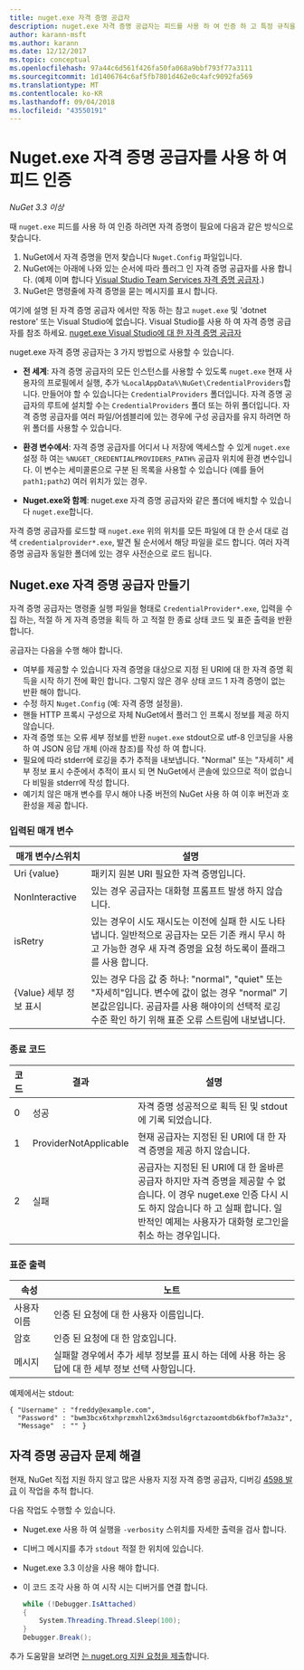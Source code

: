 ```yaml
---
title: nuget.exe 자격 증명 공급자
description: nuget.exe 자격 증명 공급자는 피드를 사용 하 여 인증 하 고 특정 규칙을 따르는 명령줄 실행 파일로 구현 됩니다.
author: karann-msft
ms.author: karann
ms.date: 12/12/2017
ms.topic: conceptual
ms.openlocfilehash: 97a44c6d561f426fa50fa068a9bbf793f77a3111
ms.sourcegitcommit: 1d1406764c6af5fb7801d462e0c4afc9092fa569
ms.translationtype: MT
ms.contentlocale: ko-KR
ms.lasthandoff: 09/04/2018
ms.locfileid: "43550191"
---
```

# <a name="authenticating-feeds-with-nugetexe-credential-providers"></a>Nuget.exe 자격 증명 공급자를 사용 하 여 피드 인증

*NuGet 3.3 이상*

때 `nuget.exe` 피드를 사용 하 여 인증 하려면 자격 증명이 필요에 다음과 같은 방식으로 찾습니다.

1. NuGet에서 자격 증명을 먼저 찾습니다 `Nuget.Config` 파일입니다.
1. NuGet에는 아래에 나와 있는 순서에 따라 플러그 인 자격 증명 공급자를 사용 합니다. (예제 이며 합니다 [Visual Studio Team Services 자격 증명 공급자](https://www.visualstudio.com/docs/package/get-started/nuget/auth#vsts-credential-provider).)
1. NuGet은 명령줄에 자격 증명을 묻는 메시지를 표시 합니다.

여기에 설명 된 자격 증명 공급자 에서만 작동 하는 참고 `nuget.exe` 및 'dotnet restore' 또는 Visual Studio에 없습니다. Visual Studio를 사용 하 여 자격 증명 공급자를 참조 하세요. [nuget.exe Visual Studio에 대 한 자격 증명 공급자](nuget-credential-providers-for-visual-studio.md)

nuget.exe 자격 증명 공급자는 3 가지 방법으로 사용할 수 있습니다.

- **전 세계**: 자격 증명 공급자의 모든 인스턴스를 사용할 수 있도록 `nuget.exe` 현재 사용자의 프로필에서 실행, 추가 `%LocalAppData%\NuGet\CredentialProviders`합니다. 만들어야 할 수 있습니다는 `CredentialProviders` 폴더입니다. 자격 증명 공급자의 루트에 설치할 수는 `CredentialProviders` 폴더 또는 하위 폴더입니다. 자격 증명 공급자를 여러 파일/어셈블리에 있는 경우에 구성 공급자를 유지 하려면 하위 폴더를 사용할 수 있습니다.

- **환경 변수에서**: 자격 증명 공급자를 어디서 나 저장에 액세스할 수 있게 `nuget.exe` 설정 하 여는 `%NUGET_CREDENTIALPROVIDERS_PATH%` 공급자 위치에 환경 변수입니다. 이 변수는 세미콜론으로 구분 된 목록을 사용할 수 있습니다 (예를 들어 `path1;path2`) 여러 위치가 있는 경우.

- **Nuget.exe와 함께**: nuget.exe 자격 증명 공급자와 같은 폴더에 배치할 수 있습니다 `nuget.exe`합니다.

자격 증명 공급자를 로드할 때 `nuget.exe` 위의 위치를 모든 파일에 대 한 순서 대로 검색 `credentialprovider*.exe`, 발견 될 순서에서 해당 파일을 로드 합니다. 여러 자격 증명 공급자 동일한 폴더에 있는 경우 사전순으로 로드 됩니다.

## <a name="creating-a-nugetexe-credential-provider"></a>Nuget.exe 자격 증명 공급자 만들기

자격 증명 공급자는 명령줄 실행 파일을 형태로 `CredentialProvider*.exe`, 입력을 수집 하는, 적절 하 게 자격 증명을 획득 하 고 적절 한 종료 상태 코드 및 표준 출력을 반환 합니다.

공급자는 다음을 수행 해야 합니다.

- 여부를 제공할 수 있습니다 자격 증명을 대상으로 지정 된 URI에 대 한 자격 증명 획득을 시작 하기 전에 확인 합니다. 그렇지 않은 경우 상태 코드 1 자격 증명이 없는 반환 해야 합니다.
- 수정 하지 `Nuget.Config` (예: 자격 증명 설정을).
- 핸들 HTTP 프록시 구성으로 자체 NuGet에서 플러그 인 프록시 정보를 제공 하지 않습니다.
- 자격 증명 또는 오류 세부 정보를 반환 `nuget.exe` stdout으로 utf-8 인코딩을 사용 하 여 JSON 응답 개체 (아래 참조)를 작성 하 여 합니다.
- 필요에 따라 stderr에 로깅을 추가 추적을 내보냅니다. "Normal" 또는 "자세히" 세부 정보 표시 수준에서 추적이 표시 되 면 NuGet에서 콘솔에 있으므로 적이 없습니다 비밀을 stderr에 작성 합니다.
- 예기치 않은 매개 변수를 무시 해야 나중 버전의 NuGet 사용 하 여 이후 버전과 호환성을 제공 합니다.

### <a name="input-parameters"></a>입력된 매개 변수

| 매개 변수/스위치 |설명|
|----------------|-----------|
| Uri {value} | 패키지 원본 URI 필요한 자격 증명입니다.|
| NonInteractive | 있는 경우 공급자는 대화형 프롬프트 발생 하지 않습니다. |
| isRetry | 있는 경우이 시도 재시도는 이전에 실패 한 시도 나타냅니다. 일반적으로 공급자는 모든 기존 캐시 무시 하 고 가능한 경우 새 자격 증명을 요청 하도록이 플래그를 사용 합니다.|
| {Value} 세부 정보 표시 | 있는 경우 다음 값 중 하나: "normal", "quiet" 또는 "자세히"입니다. 변수에 값이 없는 경우 "normal" 기본값은입니다. 공급자를 사용 해야이의 선택적 로깅 수준 확인 하기 위해 표준 오류 스트림에 내보냅니다. |

### <a name="exit-codes"></a>종료 코드

| 코드 |결과 | 설명 |
|----------------|-----------|-----------|
| 0 | 성공 | 자격 증명 성공적으로 획득 된 및 stdout에 기록 되었습니다.|
| 1 | ProviderNotApplicable | 현재 공급자는 지정된 된 URI에 대 한 자격 증명을 제공 하지 않습니다.|
| 2 | 실패 | 공급자는 지정된 된 URI에 대 한 올바른 공급자 하지만 자격 증명을 제공할 수 없습니다. 이 경우 nuget.exe 인증 다시 시도 하지 않습니다 하 고 실패 합니다. 일반적인 예제는 사용자가 대화형 로그인을 취소 하는 경우입니다. |

### <a name="standard-output"></a>표준 출력

| 속성 |노트|
|----------------|-----------|
| 사용자 이름 | 인증 된 요청에 대 한 사용자 이름입니다.|
| 암호 | 인증 된 요청에 대 한 암호입니다.|
| 메시지 | 실패할 경우에서 추가 세부 정보를 표시 하는 데에 사용 하는 응답에 대 한 세부 정보 선택 사항입니다. |

예제에서는 stdout:

    { "Username" : "freddy@example.com",
      "Password" : "bwm3bcx6txhprzmxhl2x63mdsul6grctazoomtdb6kfbof7m3a3z",
      "Message"  : "" }

## <a name="troubleshooting-a-credential-provider"></a>자격 증명 공급자 문제 해결

현재, NuGet 직접 지원 하지 않고 많은 사용자 지정 자격 증명 공급자, 디버깅 [4598 발급](https://github.com/NuGet/Home/issues/4598) 이 작업을 추적 합니다.

다음 작업도 수행할 수 있습니다.

- Nuget.exe 사용 하 여 실행을 `-verbosity` 스위치를 자세한 출력을 검사 합니다.
- 디버그 메시지를 추가 `stdout` 적절 한 위치에 있습니다.
- Nuget.exe 3.3 이상을 사용 해야 합니다.
- 이 코드 조각 사용 하 여 시작 시는 디버거를 연결 합니다.

    ```cs
    while (!Debugger.IsAttached)
    {
        System.Threading.Thread.Sleep(100);
    }
    Debugger.Break();
    ```

추가 도움말을 보려면 [는 nuget.org 지원 요청을 제출](https://www.nuget.org/policies/Contact)합니다.
